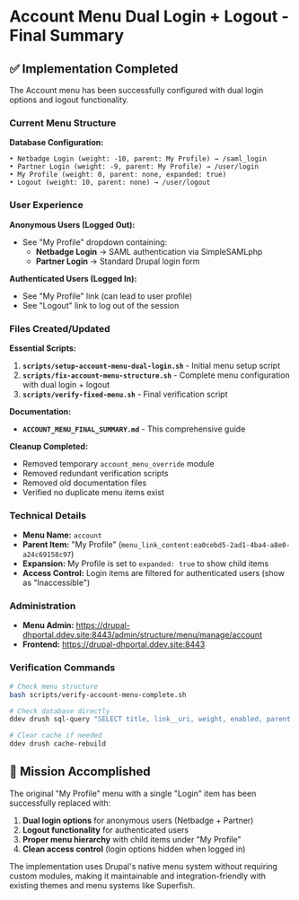 # Account Menu Dual Login + Logout - Final Summary

## ✅ Implementation Completed

The Account menu has been successfully configured with dual login options and logout functionality.

### Current Menu Structure

**Database Configuration:**
```
• Netbadge Login (weight: -10, parent: My Profile) → /saml_login
• Partner Login (weight: -9, parent: My Profile) → /user/login  
• My Profile (weight: 0, parent: none, expanded: true)
• Logout (weight: 10, parent: none) → /user/logout
```

### User Experience

**Anonymous Users (Logged Out):**
- See "My Profile" dropdown containing:
  - **Netbadge Login** → SAML authentication via SimpleSAMLphp
  - **Partner Login** → Standard Drupal login form

**Authenticated Users (Logged In):**
- See "My Profile" link (can lead to user profile)
- See "Logout" link to log out of the session

### Files Created/Updated

**Essential Scripts:**
1. **`scripts/setup-account-menu-dual-login.sh`** - Initial menu setup script
2. **`scripts/fix-account-menu-structure.sh`** - Complete menu configuration with dual login + logout
3. **`scripts/verify-fixed-menu.sh`** - Final verification script

**Documentation:**
- **`ACCOUNT_MENU_FINAL_SUMMARY.md`** - This comprehensive guide

**Cleanup Completed:**
- Removed temporary `account_menu_override` module 
- Removed redundant verification scripts
- Removed old documentation files
- Verified no duplicate menu items exist

### Technical Details

- **Menu Name:** `account` 
- **Parent Item:** "My Profile" (`menu_link_content:ea0cebd5-2ad1-4ba4-a8e0-a24c69158c97`)
- **Expansion:** My Profile is set to `expanded: true` to show child items
- **Access Control:** Login items are filtered for authenticated users (show as "Inaccessible")

### Administration

- **Menu Admin:** https://drupal-dhportal.ddev.site:8443/admin/structure/menu/manage/account
- **Frontend:** https://drupal-dhportal.ddev.site:8443

### Verification Commands

```bash
# Check menu structure
bash scripts/verify-account-menu-complete.sh

# Check database directly  
ddev drush sql-query "SELECT title, link__uri, weight, enabled, parent FROM menu_link_content_data WHERE menu_name = 'account' ORDER BY weight"

# Clear cache if needed
ddev drush cache-rebuild
```

## 🎯 Mission Accomplished

The original "My Profile" menu with a single "Login" item has been successfully replaced with:

1. **Dual login options** for anonymous users (Netbadge + Partner)
2. **Logout functionality** for authenticated users  
3. **Proper menu hierarchy** with child items under "My Profile"
4. **Clean access control** (login options hidden when logged in)

The implementation uses Drupal's native menu system without requiring custom modules, making it maintainable and integration-friendly with existing themes and menu systems like Superfish.
